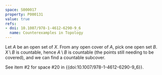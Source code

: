 ```yaml
---
space: S000017
property: P000131
value: true
refs:
- doi: 10.1007/978-1-4612-6290-9_6
  name: Counterexamples in Topology
---
```


Let $A$ be an open set of $X$. From any open cover of $A$, pick one open set $B$. $X \setminus B$ is countable, hence $A \setminus B$ is countable (the points still needing to be covered), and we can find a countable subcover.

See item #2 for space #20 in {{doi:10.1007/978-1-4612-6290-9_6}}.
